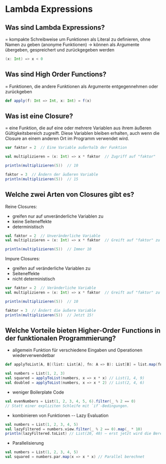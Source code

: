 # Lambda Expressions

## Was sind Lambda Expressions?
=  kompakte Schreibweise um Funktionen als Literal zu definieren, ohne Namen zu geben (anonyme Funktionen)
-> können als Argumente übergeben, gespreichert und zurückgegeben werden
```scala
(x: Int) => x < 0
```

## Was sind High Order Functions?
= Funktionen, die andere Funktionen als Argumente entgegennehmen oder zurückgeben
```scala
def apply(f: Int => Int, x: Int) = f(x)
```

## Was ist eine Closure?
= eine Funktion, die auf eine oder mehrere Variablen aus ihrem äußeren Gültigkeitsbereich zugreift. Diese Variablen bleiben erhalten, auch wenn die Closure an einem anderen Ort im Programm verwendet wird.
```scala
var faktor = 2  // Eine Variable außerhalb der Funktion

val multiplizieren = (x: Int) => x * faktor  // Zugriff auf "faktor"

println(multiplizieren(5))  // 10

faktor = 3  // Ändern der äußeren Variable
println(multiplizieren(5))  // 15
```

## Welche zwei Arten von Closures gibt es?
Reine Closures:
- greifen nur auf unveränderliche Variablen zu
- keine Seiteneffekte
- deterministisch
```scala	
val faktor = 2  // Unveränderliche Variable
val multiplizieren = (x: Int) => x * faktor  // Greift auf "faktor" zu

println(multiplizieren(5))  // Immer 10
```

Impure Closures:
- greifen auf veränderliche Variablen zu
- Seiteneffekte
- nicht deterministisch
```scala
var faktor = 2  // Veränderliche Variable
val multiplizieren = (x: Int) => x * faktor  // Greift auf "faktor" zu

println(multiplizieren(5))  // 10

faktor = 3  // Ändert die äußere Variable
println(multiplizieren(5))  // Jetzt 15!
```

## Welche Vorteile bieten Higher-Order Functions in der funktionalen Programmierung?
- allgemein Funktion für verschiedene Eingaben und Operationen wiederverwendetbar
```scala	
def applyToList[A, B](list: List[A], fn: A => B): List[B] = list.map(fn)

val numbers = List(1, 2, 3)
val squared = applyToList(numbers, x => x * x) // List(1, 4, 9)
val doubled = applyToList(numbers, x => x * 2) // List(2, 4, 6)
```
- weniger Boilerplate Code
```scala	
val evenNumbers = List(1, 2, 3, 4, 5, 6).filter(_ % 2 == 0)
// Statt einer expliziten Schleife mit `if`-Bedingungen.
```
- kombinieren von Funktionen
-- Lazy Evaluation
```scala
val numbers = List(1, 2, 3, 4, 5)
val lazyFiltered = numbers.view.filter(_ % 2 == 0).map(_ * 10)
println(lazyFiltered.toList) // List(20, 40) – erst jetzt wird die Berechnung ausgeführt
```
- Parallelisierung 
```scala	
val numbers = List(1, 2, 3, 4, 5)
val squared = numbers.par.map(x => x * x) // Parallel berechnet
```